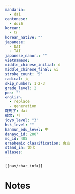 ```yaml
---
mandarin:
  - dài
cantonese:
  - doi6
korean:
  - 대
korean_native: ""
japanese:
  - DAI
  - TAI
japanese_nanori: ""
vietnamese:
middle_chinese_initial: d
middle_chinese_final: ʌi
stroke_count: "5"
radical: 人
skip_number: 1-2-3
grade_level: 2
pos: ""
english:
  - replace
  - generation
羅馬字: dai
韓文: 대
joyo_level: "3"
hsk_level: ""
hanmun_edu_level: 中
danayo_id: 2007
mc_id: 405
graphemic_classification: 會意
stand_in: 世代
aliases:
---
```

```meta-bind-embed
[[nav/char_info]]
```

# Notes

